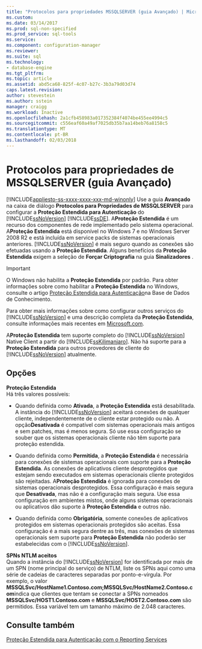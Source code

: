 ```yaml
---
title: "Protocolos para propriedades MSSQLSERVER (guia Avançado) | Microsoft Docs"
ms.custom: 
ms.date: 03/14/2017
ms.prod: sql-non-specified
ms.prod_service: sql-tools
ms.service: 
ms.component: configuration-manager
ms.reviewer: 
ms.suite: sql
ms.technology:
- database-engine
ms.tgt_pltfrm: 
ms.topic: article
ms.assetid: abd5ca68-825f-4c07-b27c-3b3a79d03d74
caps.latest.revision: 
author: stevestein
ms.author: sstein
manager: craigg
ms.workload: Inactive
ms.openlocfilehash: 2a1cfb458983a017352384f4074be455ee4994c5
ms.sourcegitcommit: c556eaf60a49af7025db35b7aa14beb76a8158c5
ms.translationtype: MT
ms.contentlocale: pt-BR
ms.lasthandoff: 02/03/2018
---
```

# <a name="protocols-for-mssqlserver-properties-advanced-tab"></a>Protocolos para propriedades de MSSQLSERVER (guia Avançado)
[!INCLUDE[appliesto-ss-xxxx-xxxx-xxx-md-winonly](../../includes/appliesto-ss-xxxx-xxxx-xxx-md-winonly.md)]
Use a guia **Avançado** na caixa de diálogo **Protocolos para Propriedades de MSSQLSERVER** para configurar a **Proteção Estendida para Autenticação** do [!INCLUDE[ssNoVersion](../../includes/ssnoversion-md.md)] [!INCLUDE[ssDE](../../includes/ssde-md.md)]. A**Proteção Estendida** é um recurso dos componentes de rede implementado pelo sistema operacional. A**Proteção Estendida** está disponível no Windows 7 e no Windows Server 2008 R2 e está incluída em service packs de sistemas operacionais anteriores. [!INCLUDE[ssNoVersion](../../includes/ssnoversion-md.md)] é mais seguro quando as conexões são efetuadas usando a **Proteção Estendida**. Alguns benefícios da **Proteção Estendida** exigem a seleção de **Forçar Criptografia** na guia **Sinalizadores** .  
  
> [!IMPORTANT]  
>  O Windows não habilita a **Proteção Estendida** por padrão. Para obter informações sobre como habilitar a **Proteção Estendida** no Windows, consulte o artigo [Proteção Estendida para Autenticação](http://go.microsoft.com/fwlink/?LinkId=178431)na Base de Dados de Conhecimento.  
  
 Para obter mais informações sobre como configurar outros serviços do [!INCLUDE[ssNoVersion](../../includes/ssnoversion-md.md)] e uma descrição completa da **Proteção Estendida**, consulte informações mais recentes em [Microsoft.com](http://go.microsoft.com/fwlink/?LinkId=177752).  
  
 A**Proteção Estendida** tem suporte completo do [!INCLUDE[ssNoVersion](../../includes/ssnoversion-md.md)] Native Client a partir do [!INCLUDE[ssKilimanjaro](../../includes/sskilimanjaro-md.md)]. Não há suporte para a **Proteção Estendida** para outros provedores de cliente do [!INCLUDE[ssNoVersion](../../includes/ssnoversion-md.md)] atualmente.  
  
## <a name="options"></a>Opções  
 **Proteção Estendida**  
 Há três valores possíveis:  
  
-   Quando definida como **Ativada**, a **Proteção Estendida** está desabilitada. A instância do [!INCLUDE[ssNoVersion](../../includes/ssnoversion-md.md)] aceitará conexões de qualquer cliente, independentemente de o cliente estar protegido ou não. A opção**Desativada** é compatível com sistemas operacionais mais antigos e sem patches, mas é menos segura. Só use essa configuração se souber que os sistemas operacionais cliente não têm suporte para proteção estendida.  
  
-   Quando definida como **Permitida**, a **Proteção Estendida** é necessária para conexões de sistemas operacionais com suporte para a **Proteção Estendida**. As conexões de aplicativos cliente desprotegidos que estejam sendo executados em sistemas operacionais cliente protegidos são rejeitadas. A**Proteção Estendida** é ignorada para conexões de sistemas operacionais desprotegidos. Essa configuração é mais segura que **Desativada**, mas não é a configuração mais segura. Use essa configuração em ambientes mistos, onde alguns sistemas operacionais ou aplicativos dão suporte à **Proteção Estendida** e outros não.  
  
-   Quando definida como **Obrigatória**, somente conexões de aplicativos protegidos em sistemas operacionais protegidos são aceitas. Essa configuração é a mais segura dentre as três, mas conexões de sistemas operacionais sem suporte para **Proteção Estendida** não poderão ser estabelecidas com o [!INCLUDE[ssNoVersion](../../includes/ssnoversion-md.md)].  
  
 **SPNs NTLM aceitos**  
 Quando a instância do [!INCLUDE[ssNoVersion](../../includes/ssnoversion-md.md)] for identificada por mais de um SPN (nome principal do serviço) de NTLM, liste os SPNs aqui como uma série de cadeias de caracteres separadas por ponto-e-vírgula. Por exemplo, o valor **MSSQLSvc/HostName1.Contoso.com;MSSQLSvc/HostName2.Contoso.com**indica que clientes que tentam se conectar a SPNs nomeados **MSSQLSvc/HOST1.Contoso.com** e **MSSQLSvc/HOST2.Contoso.com** são permitidos. Essa variável tem um tamanho máximo de 2.048 caracteres.  
  
## <a name="see-also"></a>Consulte também  
 [Proteção Estendida para Autenticação com o Reporting Services](../../reporting-services/security/extended-protection-for-authentication-with-reporting-services.md)  
  
  
